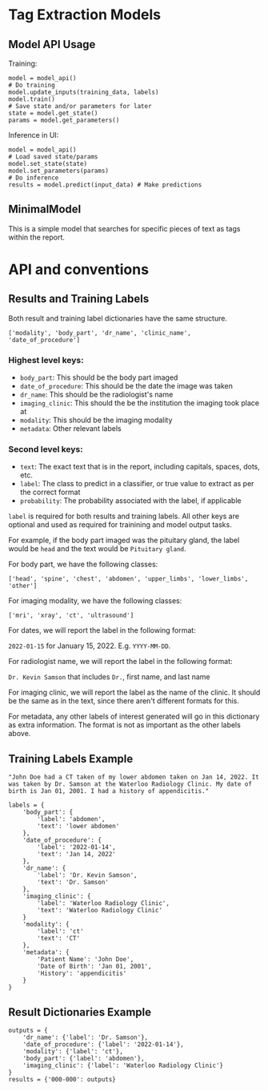 # Tag Extraction Models

## Model API Usage
Training:
```
model = model_api()
# Do training
model.update_inputs(training_data, labels)
model.train()
# Save state and/or parameters for later
state = model.get_state()
params = model.get_parameters()
```

Inference in UI:
```
model = model_api()
# Load saved state/params
model.set_state(state)
model.set_parameters(params)
# Do inference
results = model.predict(input_data) # Make predictions
```

## MinimalModel
This is a simple model that searches for specific pieces of text as tags within the report.

# API and conventions

## Results and Training Labels

Both result and training label dictionaries have the same structure.

`['modality', 'body_part', 'dr_name', 'clinic_name', 'date_of_procedure']`

### Highest level keys:
- `body_part`: This should be the body part imaged
- `date_of_procedure`: This should be the date the image was taken
- `dr_name`: This should be the radiologist's name
- `imaging_clinic`: This should the be the institution the imaging took place at
- `modality`: This should be the imaging modality
- `metadata`: Other relevant labels

### Second level keys:
- `text`: The exact text that is in the report, including capitals, spaces, dots, etc.
- `label`: The class to predict in a classifier, or true value to extract as per the correct format
- `probability`: The probability associated with the label, if applicable

`label` is required for both results and training labels. All other keys are optional and used as required for trainining and model output tasks.

For example, if the body part imaged was the pituitary gland, the label would be `head` and the text would be `Pituitary gland`.

For body part, we have the following classes:

`['head', 'spine', 'chest', 'abdomen', 'upper_limbs', 'lower_limbs', 'other']`

For imaging modality, we have the following classes:

`['mri', 'xray', 'ct', 'ultrasound']`

For dates, we will report the label in the following format:

`2022-01-15` for January 15, 2022. E.g. `YYYY-MM-DD`.

For radiologist name, we will report the label in the following format:

`Dr. Kevin Samson` that includes `Dr.`, first name, and last name

For imaging clinic, we will report the label as the name of the clinic. It should be the same as in the text, since there aren't different formats for this.

For metadata, any other labels of interest generated will go in this dictionary as extra information. The format is not as important as the other labels above.

## Training Labels Example
`"John Doe had a CT taken of my lower abdomen taken on Jan 14, 2022. It was taken by Dr. Samson at the Waterloo Radiology Clinic. My date of birth is Jan 01, 2001. I had a history of appendicitis."`

```
labels = {
    'body_part': {
        'label': 'abdomen',
        'text': 'lower abdomen'
    },
    'date_of_procedure': {
        'label': '2022-01-14',
        'text': 'Jan 14, 2022'
    },
    'dr_name': {
        'label': 'Dr. Kevin Samson',
        'text': 'Dr. Samson'
    },
    'imaging_clinic': {
        'label': 'Waterloo Radiology Clinic',
        'text': 'Waterloo Radiology Clinic'
    }
    'modality': {
        'label': 'ct'
        'text': 'CT'
    },
    'metadata': {
        'Patient Name': 'John Doe',
        'Date of Birth': 'Jan 01, 2001',
        'History': 'appendicitis'
    }
}
```

## Result Dictionaries Example
```
outputs = {
    'dr_name': {'label': 'Dr. Samson'},
    'date_of_procedure': {'label': '2022-01-14'},
    'modality': {'label': 'ct'},
    'body_part': {'label': 'abdomen'},
    'imaging_clinic': {'label': 'Waterloo Radiology Clinic'}
}
results = {'000-000': outputs}
```
